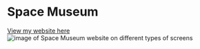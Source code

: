 # Space Museum 

[View my website here](https://sophiedeakin.github.io/Space-Museum/)
![image of Space Museum website on different types of screens](spacemuseum-amiresponsive.png)
